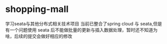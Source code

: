 # shopping-mall
学习seata与其他分布式相关技术项目
当前已整合了spring cloud 与 seata,但是有一个问题使用 seata 后不能做批量的更新与插入数据处理，暂时还不知道为啥，后续的提交会做好相应的修改
